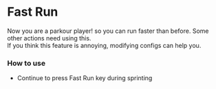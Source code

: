 # Fast Run

Now you are a parkour player! so you can run faster than before. Some other actions need using this.  
If you think this feature is annoying, modifying configs can help you.

### How to use

- Continue to press Fast Run key during sprinting